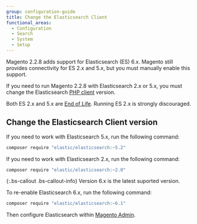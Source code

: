 ```yaml
---
group: configuration-guide
title: Change the Elasticsearch Client
functional_areas:
  - Configuration
  - Search
  - System
  - Setup
---
```


Magento 2.2.8 adds support for Elasticsearch (ES) 6.x.
Magento still provides connectivity for ES 2.x and 5.x, but you must manually enable this support.

If you need to run Magento 2.2.8 with Elasticsearch 2.x or 5.x, you must change the Elasticsearch [PHP client][] version.

Both ES 2.x and 5.x are [End of Life][].
Running ES 2.x is strongly discouraged.

## Change the Elasticsearch Client version

If you need to work with Elasticsearch 5.x, run the following command:

```bash
composer require "elastic/elasticsearch:~5.2"
```

If you need to work with Elasticsearch 2.x, run the following command:

```bash
composer require "elastic/elasticsearch:~2.0"
```

{:.bs-callout .bs-callout-info}
Version 6.x is the latest suported version.

To re-enable Elasticsearch 6.x, run the following command:

```bash
composer require "elastic/elasticsearch:~6.1"
```

Then configure Elasticsearch within [Magento Admin][].
<!-- Link Definitions -->

[End of Life]: https://www.elastic.co/support/eol
[PHP client]: https://github.com/elastic/elasticsearch-php
[Magento Admin]: https://docs.magento.com/m2/ee/user_guide/catalog/search-elasticsearch.html